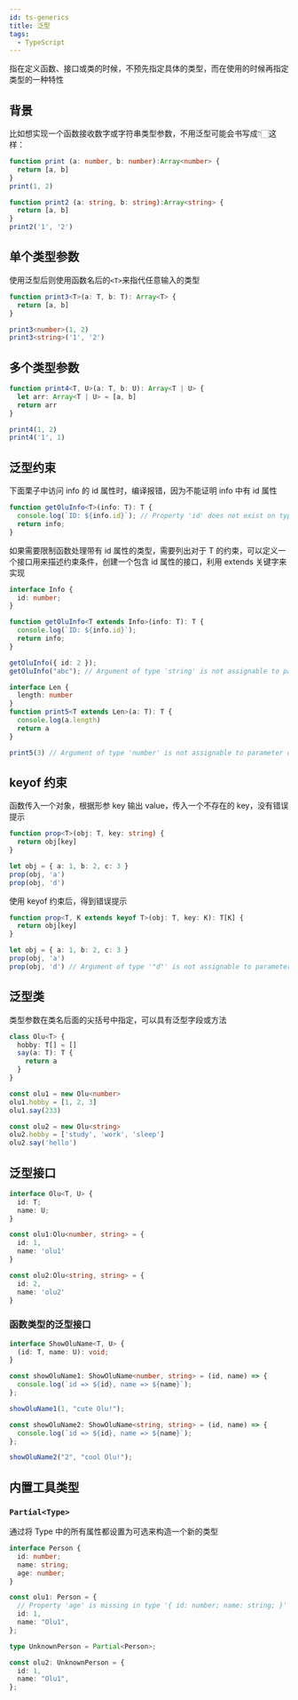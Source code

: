```yaml
---
id: ts-generics
title: 泛型
tags:
  - TypeScript
---
```


指在定义函数、接口或类的时候，不预先指定具体的类型，而在使用的时候再指定类型的一种特性

## 背景

比如想实现一个函数接收数字或字符串类型参数，不用泛型可能会书写成👇🏻这样：

```ts
function print (a: number, b: number):Array<number> {
  return [a, b]
}
print(1, 2)

function print2 (a: string, b: string):Array<string> {
  return [a, b]
}
print2('1', '2')
```

## 单个类型参数

使用泛型后则使用函数名后的`<T>`来指代任意输入的类型

```ts
function print3<T>(a: T, b: T): Array<T> {
  return [a, b]
}

print3<number>(1, 2)
print3<string>('1', '2')
```

## 多个类型参数

```ts
function print4<T, U>(a: T, b: U): Array<T | U> {
  let arr: Array<T | U> = [a, b]
  return arr
}

print4(1, 2)
print4('1', 1)
```

## 泛型约束

下面栗子中访问 info 的 id 属性时，编译报错，因为不能证明 info 中有 id 属性

```ts
function getOluInfo<T>(info: T): T {
  console.log(`ID: ${info.id}`); // Property 'id' does not exist on type 'T'.
  return info;
}
```

如果需要限制函数处理带有 id 属性的类型，需要列出对于 T 的约束，可以定义一个接口用来描述约束条件，创建一个包含 id 属性的接口，利用 extends 关键字来实现

```ts
interface Info {
  id: number;
}

function getOluInfo<T extends Info>(info: T): T {
  console.log(`ID: ${info.id}`);
  return info;
}

getOluInfo({ id: 2 });
getOluInfo("abc"); // Argument of type 'string' is not assignable to parameter of type 'Info'.
```

```ts
interface Len {
  length: number
}
function print5<T extends Len>(a: T): T {
  console.log(a.length)
  return a
}

print5(3) // Argument of type 'number' is not assignable to parameter of type 'Len'.ts(2345)
```

## keyof 约束

函数传入一个对象，根据形参 key 输出 value，传入一个不存在的 key，没有错误提示

```ts
function prop<T>(obj: T, key: string) {
  return obj[key]
}

let obj = { a: 1, b: 2, c: 3 }
prop(obj, 'a')
prop(obj, 'd')
```

使用 keyof 约束后，得到错误提示

```ts
function prop<T, K extends keyof T>(obj: T, key: K): T[K] {
  return obj[key]
}

let obj = { a: 1, b: 2, c: 3 }
prop(obj, 'a')
prop(obj, 'd') // Argument of type '"d"' is not assignable to parameter of type '"a" | "b" | "c"'.ts(2345)
```

## 泛型类

类型参数在类名后面的尖括号中指定，可以具有泛型字段或方法

```ts
class Olu<T> {
  hobby: T[] = []
  say(a: T): T {
    return a
  }
}

const olu1 = new Olu<number>
olu1.hobby = [1, 2, 3]
olu1.say(233)

const olu2 = new Olu<string>
olu2.hobby = ['study', 'work', 'sleep']
olu2.say('hello')
```

## 泛型接口

```ts
interface Olu<T, U> {
  id: T;
  name: U;
}

const olu1:Olu<number, string> = {
  id: 1,
  name: 'olu1'
}

const olu2:Olu<string, string> = {
  id: 2,
  name: 'olu2'
}
```

### 函数类型的泛型接口

```ts
interface ShowOluName<T, U> {
  (id: T, name: U): void;
}

const showOluName1: ShowOluName<number, string> = (id, name) => {
  console.log(`id => ${id}, name => ${name}`);
};

showOluName1(1, "cute Olu!");

const showOluName2: ShowOluName<string, string> = (id, name) => {
  console.log(`id => ${id}, name => ${name}`);
};

showOluName2("2", "cool Olu!");
```

## 内置工具类型

### `Partial<Type>`

通过将 Type 中的所有属性都设置为可选来构造一个新的类型

```ts
interface Person {
  id: number;
  name: string;
  age: number;
}

const olu1: Person = {
  // Property 'age' is missing in type '{ id: number; name: string; }' but required in type 'Person'.
  id: 1,
  name: "Olu1",
};

type UnknownPerson = Partial<Person>;

const olu2: UnknownPerson = {
  id: 1,
  name: "Olu1",
};
```
